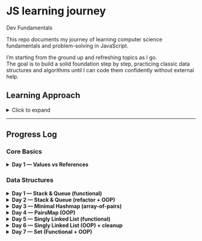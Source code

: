 # JS learning journey

Dev Fundamentals

This repo documents my journey of learning computer science fundamentals and problem-solving in JavaScript.

I’m starting from the ground up and refreshing topics as I go.  
The goal is to build a solid foundation step by step, practicing classic data structures and algorithms until I can code them confidently without external help.

## Learning Approach

<details>
  <summary>Click to expand</summary>

I’m following a structured cycle for each topic:

1. Go through the theory.
2. Try to understand the task clearly.
3. Attempt to solve it alone (without looking at solutions).
4. Get feedback on my approach (not full solutions, but guidance).
5. Re-try and adjust until the implementation is correct.
6. Once working, either:
   - Refactor into OOP (class-based) style, or
   - Add 1–2 extra functions for practice,  
   before moving on to the next topic.

This method has worked well so far — I notice clear improvements and faster problem-solving between Day 1 and Day 2.
</details>

---

## Progress Log

### Core Basics

<details>
  <summary><strong>Day 1 — Values vs References</strong></summary>

- **Values vs References:**
  - Primitives are copied **by value** (independent copies).
  - Objects/arrays/functions are assigned by **reference** (aliases).
  - `const` prevents reassignment but does not make objects immutable.

- **Variables & Scope:**
  - Function scope: variables declared inside a function are not accessible outside.
  - Block scope (`let`/`const`) vs function scope (`var`).
  - Lexical scope: inner functions can access variables from outer functions (closures).

- **Mutation vs Reassignment:**
  - Arrays: mutating  (push) affects aliases, reassigning creates a new array.
  - Objects: shallow copy vs alias; nested references remain shared.
  - Strings: immutable; `s1 += "!"` creates a new string (reassignment).
  - Functions: closures preserve state, references can alias the same closue.

- **Key lessons:**  
  - **Primitives:** assignment makes a copy, reassignment creates a new value. 
  - **Objects/arrays:** assignment makes an alias, mutations affect all references. 
  - **Scope:** `let` and `const` are block scoped, `var` leaks to function scope.
  - **Closures:** inner functions remember outer variales even after the outer function ends.
  - **Shallow vs Deep copy:** spread (...) clones only the outer structure, nested references are shared.

- Files:  
  - `core_basics/primitive.js`  
  - `core_basics/scope.js`  
  - `core_basics/mutation.js`
</details>

### Data Structures

<details>
  <summary><strong>Day 1 — Stack & Queue (functional)</strong></summary>

- **Stack (push, pop, peek):** Learned difference between return vs. log. Added snapshot return.  
- **Queue (enqueue, dequeue, front, size, isEmpty):** Learned guarding before mutation, snapshot return, null safety.
</details>

<details>
  <summary><strong>Day 2 — Stack & Queue (refactor + OOP)</strong></summary>

- Rebuilt Stack and Queue in the functional style. Much faster this time (30 minutes total vs. ~2 hours on Day 1).  
- Added an `inspect()` function to return snapshots of the array safely.  
- Translated both Stack and Queue into **OOP (class-based) versions** with clean encapsulation and null guards.  
- Files:  
  - `data_structures/stack.js`  
  - `data_structures/queue.js`  
  - `data_structures/stack_oop.js`  
  - `data_structures/queue_oop.js`
</details>

<details>
  <summary><strong>Day 3 — Minimal Hashmap (array-of-pairs)</strong></summary>

- Restarted with **Hashmaps (array-of-pairs)** after failing on first attempt.  
- Successfully implemented a minimal functional hashmap with features:  
  - `createMap()`, `set`, `get`, `remove`, `has`, `keys`, `values`  
- Key lesson: update via **assignment** vs. add via **push**, early exit on search vs. complete traversal to collect.  
- File: `data_structures/hashmap_pairs.js`
</details>

<details>
  <summary><strong>Day 4 — PairsMap (OOP)</strong></summary>

- Rebuilt the hashmap as an **OOP class**: `PairsMap`, internally storing `[key, value]` pairs.  
- API: `set`, `get`, `remove`, `has`, `keys`, `values`, `size`, `inspect`.  
- Reinforced lessons: assignment vs push, early exit, and `splice(i, 1)` for removal.  
- File: `data_structures/hashmap_pairs_oop.js`
</details>

<details>
  <summary><strong>Day 5 — Singly Linked List (functional)</strong></summary>

- Implemented a **Singly Linked List** with: `createList`, `append`, `prepend`, `find`, `remove`, `size`, `toArray`.  
- Understood:  
  - Model of `head → value | next → … → null`.  
  - Traversal like `head.next`, `head.next.next`.  
  - Pros/cons vs arrays.  
- Struggled with:  
  - Naming confusion (`list` vs `node`).  
  - Structure felt like guesswork, needed multiple corrections.  
- File: `data_structures/linked_list.js`
</details>

<details>
  <summary><strong>Day 6 — Singly Linked List (OOP) + cleanup</strong></summary>

- Refactored **linked_list.js** to remove redundant `size()` method (just use `list.size`).  
- Added OOP `LinkedList` class with:  
  - `append(value)` → add at end  
  - `prepend(value)` → add at start  
  - `find(value)` → return node or `null`  
  - `remove(value)` → unlink first match, return node or `null`  
  - `toArray()` → return values as plain array  
- Key lessons:  
  - **Properties vs methods:** use `size` as property (like `arr.length`, `map.size`).  
  - **Append vs prepend:** append needs empty-list branch, prepend always “new head points to old head.”  
  - **Remove:** must track `previous` + `current` pointers.  
- Files:  
  - `data_structures/linked_list.js` (refactored functional)  
  - `data_structures/linked_list_oop.js` (OOP version)
</details>

<details>
  <summary><strong>Day 7 — Set (Functional + OOP)</strong></summary>

- Warmed up with a counter factory to learn closures and returning an API object.  
- Built a **Set (functional)** with: `add`, `remove`, `has`, `size`, `values`.  
- Rebuilt as **OOP `SetX` class** with the same API.  
- Key lessons:  
  - Factory → must return methods explicitly.  
  - Class → instance already exposes methods.  
  - Shorthand `{ add, remove }` works when names match; use `key: value` for aliasing.  
  - Private state via closure (functional) vs `this` or `#field` (OOP).

- Files:  
  - `data_structures/set_counter.js`  
  - `data_structures/set.js`  
  - `data_structures/set_oop.js`
</details>